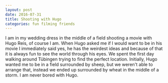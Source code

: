 ```yaml
---
layout: post
date: 2016-07-31
title: Shooting with Hugo
categories: fun filming friends
---
```


I am in my wedding dress in the middle of a field shooting a movie with Hugo
Reis, of course I am. When Hugo asked me if I would want to be in his movie I
immediately said yes, he has the weirdest ideas and because of that it is always
fun to see the world through his eyes. We spent the first day walking around
Tübingen trying to find the perfect location. Initially, Hugo wanted me to be in
a field surrounded by sheep, but we weren't able to arrange that, instead we
ended up surrounded by wheat in the middle of a storm. I am never bored with
Hugo.

